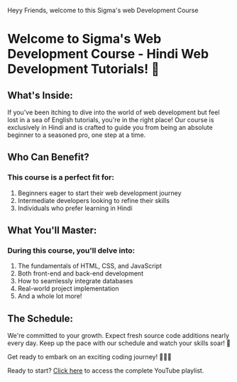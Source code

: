 
Heyy Friends, welcome to this Sigma's web Development Course


# Welcome to Sigma's Web Development Course - Hindi Web Development Tutorials! 🚀

## What's Inside:

If you've been itching to dive into the world of web development but feel lost in a sea of English tutorials, you're in the right place! Our course is exclusively in Hindi and is crafted to guide you from being an absolute beginner to a seasoned pro, one step at a time.

## Who Can Benefit?

### This course is a perfect fit for:

1. Beginners eager to start their web development journey
2. Intermediate developers looking to refine their skills
3. Individuals who prefer learning in Hindi

## What You'll Master:

### During this course, you'll delve into:

1. The fundamentals of HTML, CSS, and JavaScript
2. Both front-end and back-end development
3. How to seamlessly integrate databases
4. Real-world project implementation
5. And a whole lot more!

## The Schedule:

We're committed to your growth. Expect fresh source code additions nearly every day. Keep up the pace with our schedule and watch your skills soar! 📅

Get ready to embark on an exciting coding journey! 👨‍💻🌟

Ready to start? [Click here](https://www.youtube.com/playlist?list=PLu0W_9lII9agq5TrH9XLIKQvv0iaF2X3w) to access the complete YouTube playlist.
